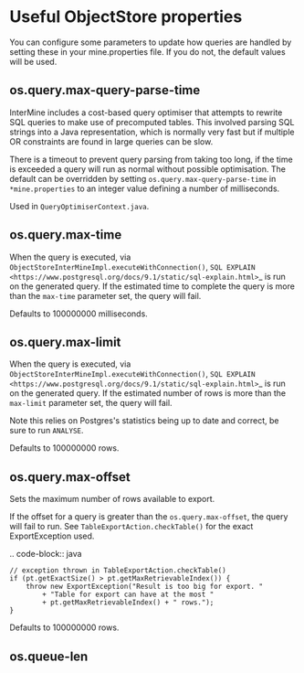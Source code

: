 
Useful ObjectStore properties
=============================

You can configure some parameters to update how queries are handled by setting these in your mine.properties file. If you do not, the default values will be used.

os.query.max-query-parse-time
---------------------------------

InterMine includes a cost-based query optimiser that attempts to rewrite SQL queries to make use of precomputed tables. This involved parsing SQL strings into a Java representation, which is normally very fast but if multiple OR constraints are found in large queries can be slow.

There is a timeout to prevent query parsing from taking too long, if the time is exceeded a query will run as normal without possible optimisation. The default can be overridden by setting ``os.query.max-query-parse-time`` in ``*mine.properties`` to an integer value defining a number of milliseconds.

Used in `QueryOptimiserContext.java`.

os.query.max-time
---------------------------------

When the query is executed, via `ObjectStoreInterMineImpl.executeWithConnection()`, `SQL EXPLAIN <https://www.postgresql.org/docs/9.1/static/sql-explain.html>`_ is run on the generated query. If the estimated time to complete the query is more than the `max-time` parameter set, the query will fail.

Defaults to 100000000 milliseconds.

os.query.max-limit
---------------------------------

When the query is executed, via `ObjectStoreInterMineImpl.executeWithConnection()`, `SQL EXPLAIN <https://www.postgresql.org/docs/9.1/static/sql-explain.html>`_ is run on the generated query. If the estimated number of rows is more than the `max-limit` parameter set, the query will fail.

Note this relies on Postgres's statistics being up to date and correct, be sure to run `ANALYSE`.

Defaults to 100000000 rows.

os.query.max-offset
---------------------------------

Sets the maximum number of rows available to export.

If the offset for a query is greater than the `os.query.max-offset`, the query will fail to run. See `TableExportAction.checkTable()` for the exact ExportException used.

.. code-block:: java

    // exception thrown in TableExportAction.checkTable()
    if (pt.getExactSize() > pt.getMaxRetrievableIndex()) {
        throw new ExportException("Result is too big for export. "
            + "Table for export can have at the most "
            + pt.getMaxRetrievableIndex() + " rows.");
    }

Defaults to 100000000 rows.

os.queue-len
---------------------------------

<obsolete>
